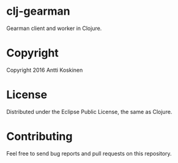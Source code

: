 # clj-gearman
Gearman client and worker in Clojure.


# Copyright

Copyright 2016 Antti Koskinen

# License

Distributed under the Eclipse Public License, the same as Clojure.

# Contributing

Feel free to send bug reports and pull requests on this repository.
